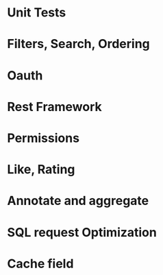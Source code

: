 # Unit Tests
# Filters, Search, Ordering
# Oauth
# Rest Framework
# Permissions
# Like, Rating
# Annotate and aggregate
# SQL request Optimization
# Cache field
